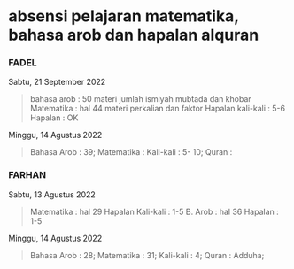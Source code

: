 # absensi pelajaran matematika, bahasa arob dan hapalan alquran 

### FADEL
Sabtu, 21 September 2022
> bahasa arob : 50 materi jumlah ismiyah mubtada dan khobar 
> Matematika : hal 44 materi perkalian dan faktor
> Hapalan kali-kali : 5-6
> Hapalan : OK

Minggu, 14 Agustus 2022
> Bahasa Arob : 39;
> Matematika : 
> Kali-kali : 5- 10;
> Quran : 

### FARHAN
Sabtu, 13 Agustus 2022
> Matematika : hal 29
> Hapalan Kali-kali : 1-5
> B. Arob : hal 36
> Hapalan : 1-5

Minggu, 14 Agustus 2022
> Bahasa Arob : 28;
> Matematika : 31;
> Kali-kali : 4;
> Quran : Adduha;
